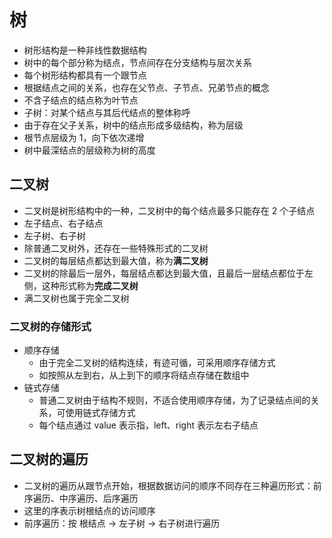 # 树

- 树形结构是一种非线性数据结构
- 树中的每个部分称为结点，节点间存在分支结构与层次关系
- 每个树形结构都具有一个跟节点
- 根据结点之间的关系，也存在父节点、子节点、兄弟节点的概念
- 不含子结点的结点称为叶节点
- 子树：对某个结点与其后代结点的整体称呼
- 由于存在父子关系，树中的结点形成多级结构，称为层级
- 根节点层级为 1，向下依次递增
- 树中最深结点的层级称为树的高度

## 二叉树

- 二叉树是树形结构中的一种，二叉树中的每个结点最多只能存在 2 个子结点
- 左子结点、右子结点
- 左子树、右子树
- 除普通二叉树外，还存在一些特殊形式的二叉树
- 二叉树的每层结点都达到最大值，称为**满二叉树**
- 二叉树的除最后一层外，每层结点都达到最大值，且最后一层结点都位于左侧，这种形式称为**完成二叉树**
- 满二叉树也属于完全二叉树

### 二叉树的存储形式

- 顺序存储
  - 由于完全二叉树的结构连续，有迹可循，可采用顺序存储方式
  - 如按照从左到右，从上到下的顺序将结点存储在数组中
- 链式存储
  - 普通二叉树由于结构不规则，不适合使用顺序存储，为了记录结点间的关系，可使用链式存储方式
  - 每个结点通过 value 表示指，left、right 表示左右子结点

## 二叉树的遍历

- 二叉树的遍历从跟节点开始，根据数据访问的顺序不同存在三种遍历形式：前序遍历、中序遍历、后序遍历
- 这里的序表示树根结点的访问顺序
- 前序遍历：按 根结点 -> 左子树 -> 右子树进行遍历
